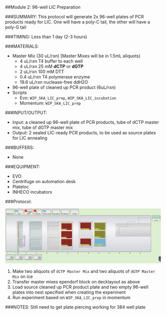 ##Module 2: 96-well LIC Preparation 

###SUMMARY: 
This protocol will generate 2x 96-well plates of PCR products ready for LIC. One will have a poly-C tail, the other will have a poly-G tail 

###TIMING: Less than 1 day (2-3 hours) 

###MATERIALS: 
- Master Mix (30 uL/rxn) [Master Mixes will be in 1.5mL aliquots) 
   + 4 uL/rxn T4 buffer to each well
   + 4 uL/rxn 25 mM **dCTP** or **dGTP** 
   + 2 uL/rxn 100 mM DTT
   + 0.4 uL/rxn T4 polymerase enzyme
   + 19.6 uL/rxn nuclease-free ddH2O
- 96-well plate of cleaned up PCR product (6uL/rxn) 
- Scripts
  - Evo: `WIP_SKA_LIC_prep`, `WIP_SKA_LIC_incubation`
  - Momentum: `WIP_SKA_LIC_prep`

###INPUT/OUTPUT: 
- Input: a cleaned up 96-well plate of PCR products, tube of dCTP master mix, tube of dGTP master mix  
- Output: 2 sealed LIC-ready PCR products, to be used as source plates for LIC annealing 

###BUFFERS: 
- None

###EQUIPMENT: 
- EVO
- Centrifuge on automation desk 
- Plateloc 
- INHECO incubators

###Protocol: 

![Image of workbench](https://github.com/choderalab/lab-protocols/blob/molecular_biology/Molecular_Biology/protocols/img/LIC_prep_deck.png)

1. Make two aliquots of `dCTP Master Mix` and two aliquots of `dGTP Master Mix` on ice 
2. Transfer master mixes ependorf block on decklayout as above 
3. Load source cleaned up PCR product plate and two empty 96-well plates into nest specified when creating the experiment 
4. Run experiment based on `WIP_SKA_LIC_prep` in momentum 

###NOTES: 
Still need to get plate piercing working for 384 well plate 
